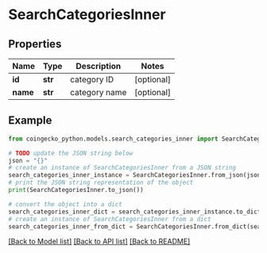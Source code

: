 # SearchCategoriesInner


## Properties

Name | Type | Description | Notes
------------ | ------------- | ------------- | -------------
**id** | **str** | category ID | [optional] 
**name** | **str** | category name | [optional] 

## Example

```python
from coingecko_python.models.search_categories_inner import SearchCategoriesInner

# TODO update the JSON string below
json = "{}"
# create an instance of SearchCategoriesInner from a JSON string
search_categories_inner_instance = SearchCategoriesInner.from_json(json)
# print the JSON string representation of the object
print(SearchCategoriesInner.to_json())

# convert the object into a dict
search_categories_inner_dict = search_categories_inner_instance.to_dict()
# create an instance of SearchCategoriesInner from a dict
search_categories_inner_from_dict = SearchCategoriesInner.from_dict(search_categories_inner_dict)
```
[[Back to Model list]](../README.md#documentation-for-models) [[Back to API list]](../README.md#documentation-for-api-endpoints) [[Back to README]](../README.md)



